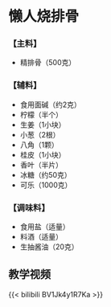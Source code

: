 # 懒人烧排骨


### 【主料】  
- 精排骨（500克）  
  
### 【辅料】  
- 食用面碱（约2克）
- 柠檬（半个）
- 生姜（1小块）
- 小葱（2根）
- 八角（1颗）
- 桂皮（1小块）
- 香叶（半片）
- 冰糖（约50克）
- 可乐（1000克）

### 【调味料】
- 食用盐（适量）
- 料酒（适量）
- 生抽酱油（20克）

## 教学视频
{{< bilibili BV1Jk4y1R7Ka >}}
